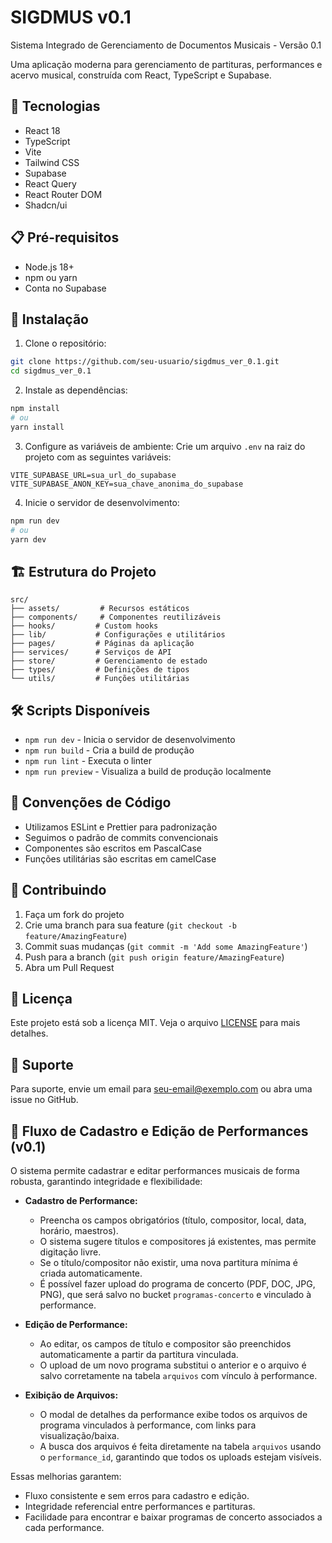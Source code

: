 # SIGDMUS v0.1

Sistema Integrado de Gerenciamento de Documentos Musicais - Versão 0.1

Uma aplicação moderna para gerenciamento de partituras, performances e acervo musical, construída com React, TypeScript e Supabase.

## 🚀 Tecnologias

- React 18
- TypeScript
- Vite
- Tailwind CSS
- Supabase
- React Query
- React Router DOM
- Shadcn/ui

## 📋 Pré-requisitos

- Node.js 18+
- npm ou yarn
- Conta no Supabase

## 🔧 Instalação

1. Clone o repositório:
```bash
git clone https://github.com/seu-usuario/sigdmus_ver_0.1.git
cd sigdmus_ver_0.1
```

2. Instale as dependências:
```bash
npm install
# ou
yarn install
```

3. Configure as variáveis de ambiente:
Crie um arquivo `.env` na raiz do projeto com as seguintes variáveis:
```env
VITE_SUPABASE_URL=sua_url_do_supabase
VITE_SUPABASE_ANON_KEY=sua_chave_anonima_do_supabase
```

4. Inicie o servidor de desenvolvimento:
```bash
npm run dev
# ou
yarn dev
```

## 🏗️ Estrutura do Projeto

```
src/
├── assets/         # Recursos estáticos
├── components/     # Componentes reutilizáveis
├── hooks/         # Custom hooks
├── lib/           # Configurações e utilitários
├── pages/         # Páginas da aplicação
├── services/      # Serviços de API
├── store/         # Gerenciamento de estado
├── types/         # Definições de tipos
└── utils/         # Funções utilitárias
```

## 🛠️ Scripts Disponíveis

- `npm run dev` - Inicia o servidor de desenvolvimento
- `npm run build` - Cria a build de produção
- `npm run lint` - Executa o linter
- `npm run preview` - Visualiza a build de produção localmente

## 📝 Convenções de Código

- Utilizamos ESLint e Prettier para padronização
- Seguimos o padrão de commits convencionais
- Componentes são escritos em PascalCase
- Funções utilitárias são escritas em camelCase

## 🤝 Contribuindo

1. Faça um fork do projeto
2. Crie uma branch para sua feature (`git checkout -b feature/AmazingFeature`)
3. Commit suas mudanças (`git commit -m 'Add some AmazingFeature'`)
4. Push para a branch (`git push origin feature/AmazingFeature`)
5. Abra um Pull Request

## 📄 Licença

Este projeto está sob a licença MIT. Veja o arquivo [LICENSE](LICENSE) para mais detalhes.

## 📧 Suporte

Para suporte, envie um email para seu-email@exemplo.com ou abra uma issue no GitHub.

## 🎼 Fluxo de Cadastro e Edição de Performances (v0.1)

O sistema permite cadastrar e editar performances musicais de forma robusta, garantindo integridade e flexibilidade:

- **Cadastro de Performance:**
  - Preencha os campos obrigatórios (título, compositor, local, data, horário, maestros).
  - O sistema sugere títulos e compositores já existentes, mas permite digitação livre.
  - Se o título/compositor não existir, uma nova partitura mínima é criada automaticamente.
  - É possível fazer upload do programa de concerto (PDF, DOC, JPG, PNG), que será salvo no bucket `programas-concerto` e vinculado à performance.

- **Edição de Performance:**
  - Ao editar, os campos de título e compositor são preenchidos automaticamente a partir da partitura vinculada.
  - O upload de um novo programa substitui o anterior e o arquivo é salvo corretamente na tabela `arquivos` com vínculo à performance.

- **Exibição de Arquivos:**
  - O modal de detalhes da performance exibe todos os arquivos de programa vinculados à performance, com links para visualização/baixa.
  - A busca dos arquivos é feita diretamente na tabela `arquivos` usando o `performance_id`, garantindo que todos os uploads estejam visíveis.

Essas melhorias garantem:
- Fluxo consistente e sem erros para cadastro e edição.
- Integridade referencial entre performances e partituras.
- Facilidade para encontrar e baixar programas de concerto associados a cada performance.
